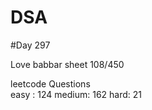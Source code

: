 # DSA

#Day 297

Love babbar sheet
    108/450
    
leetcode Questions   
easy : 124
medium: 162
hard: 21


